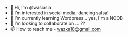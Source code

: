 - 👋 Hi, I’m @wasiasia
- 👀 I’m interested in social media, dancing salsa!
- 🌱 I’m currently learning Wordpress... yes, I'm a NOOB
- 💞️ I’m looking to collaborate on ... ??
- 📫 How to reach me - wazka18@gmail.com

<!---
wasiasia/wasiasia is a ✨ special ✨ repository because its `README.md` (this file) appears on your GitHub profile.
You can click the Preview link to take a look at your changes.
--->

